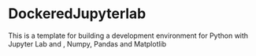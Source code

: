 # DockeredJupyterlab
This is a template for building a development environment for Python with Jupyter Lab and , Numpy, Pandas and Matplotlib
